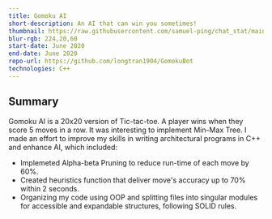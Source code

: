 ```yaml
---
title: Gomoku AI
short-description: An AI that can win you sometimes!
thumbnail: https://raw.githubusercontent.com/samuel-ping/chat_stat/main/screenshots/chat_stat-header-color-cropped.png
blur-rgb: 224,20,60
start-date: June 2020
end-date: June 2020
repo-url: https://github.com/longtran1904/GomokuBot
technologies: C++
---
```

## Summary

Gomoku AI is a 20x20 version of Tic-tac-toe. A player wins when they score 5 moves in a row. It was interesting to implement Min-Max Tree. I made an effort to improve my skills in writing architectural programs in C++ and enhance AI, which included:

- Implemeted Alpha-beta Pruning to reduce run-time of each move by 60%.
- Created heuristics function that deliver move's accuracy up to 70% within 2 seconds.
- Organizing my code using OOP and splitting files into singular modules for accessible and expandable structures, following SOLID rules.